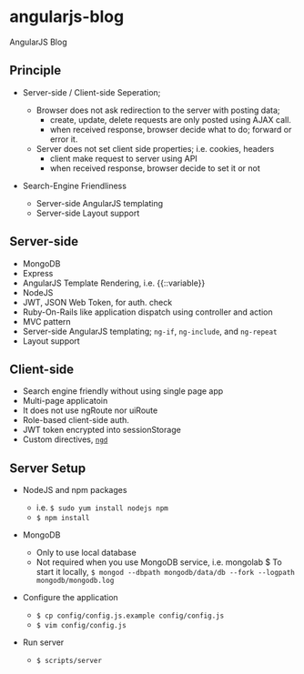 angularjs-blog
==============

AngularJS Blog

Principle
---------

  * Server-side / Client-side Seperation;

      * Browser does not ask redirection to the server with posting data;
          * create, update, delete requests are only posted using AJAX call.
          * when received response, browser decide what to do; forward or error it.
      * Server does not set client side properties; i.e. cookies, headers
          * client make request to server using API
          * when received response, browser decide to set it or not

  * Search-Engine Friendliness
      * Server-side AngularJS templating
      * Server-side Layout support

Server-side
-----------

  * MongoDB
  * Express
  * AngularJS Template Rendering, i.e. {{::variable}}
  * NodeJS
  * JWT, JSON Web Token, for auth. check
  * Ruby-On-Rails like application dispatch using controller and action
  * MVC pattern
  * Server-side AngularJS templating; `ng-if`, `ng-include`, and `ng-repeat`
  * Layout support

Client-side
-----------

  * Search engine friendly without using single page app
  * Multi-page applicatoin
  * It does not use ngRoute nor uiRoute
  * Role-based client-side auth. 
  * JWT token encrypted into sessionStorage
  * Custom directives, [`ngd`](https://github.com/allenhwkim/angularjs-directives)

Server Setup
------------

  * NodeJS and npm packages
    * i.e. `$ sudo yum install nodejs npm`
    * `$ npm install`

  * MongoDB
    * Only to use local database
    * Not required when you use MongoDB service, i.e. mongolab
    $ To start it locally, `$ mongod --dbpath mongodb/data/db --fork --logpath mongodb/mongodb.log`

  * Configure the application
    * `$ cp config/config.js.example config/config.js`
    * `$ vim config/config.js`

  * Run server
    * `$ scripts/server`
